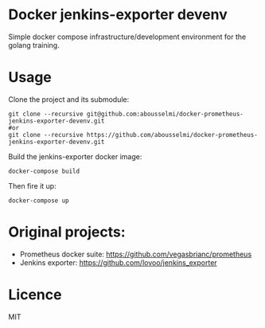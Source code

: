 # Docker jenkins-exporter devenv

Simple docker compose infrastructure/development environment for the golang training.

# Usage

Clone the project and its submodule:

```console
git clone --recursive git@github.com:abousselmi/docker-prometheus-jenkins-exporter-devenv.git
#or
git clone --recursive https://github.com/abousselmi/docker-prometheus-jenkins-exporter-devenv.git
```

Build the jenkins-exporter docker image:

```console
docker-compose build
```

Then fire it up:

```console
docker-compose up
```

# Original projects:

  * Prometheus docker suite: https://github.com/vegasbrianc/prometheus
  * Jenkins exporter: https://github.com/lovoo/jenkins_exporter

# Licence

MIT
